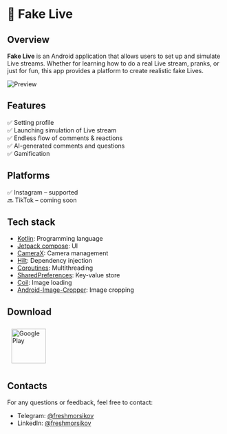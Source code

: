 # 💖 Fake Live

## Overview
**Fake Live** is an Android application that allows users to set up and simulate Live streams. 
Whether for learning how to do a real Live stream, pranks, or just for fun, 
this app provides a platform to create realistic fake Lives.

![Preview](https://github.com/user-attachments/assets/ae69348e-68bd-47d3-b1fc-0e5a6742adb2)


## Features
✅ Setting profile </br>
✅ Launching simulation of Live stream </br>
✅ Endless flow of comments & reactions </br>
✅ AI-generated comments and questions </br>
✅ Gamification </br>

## Platforms
✅ Instagram – supported </br>
🔜 TikTok – coming soon </br>

## Tech stack
- [Kotlin](https://kotlinlang.org/): Programming language
- [Jetpack compose](https://developer.android.com/jetpack/compose): UI
- [CameraX](https://developer.android.com/media/camera/camerax): Camera management 
- [Hilt](https://dagger.dev/hilt/): Dependency injection
- [Coroutines](https://github.com/Kotlin/kotlinx.coroutines): Multithreading
- [SharedPreferences](https://developer.android.com/reference/android/content/SharedPreferences): Key-value store
- [Coil](https://coil-kt.github.io/coil/): Image loading
- [Android-Image-Cropper](https://github.com/CanHub/Android-Image-Cropper): Image cropping

## Download
<a href="https://play.google.com/store/apps/details?id=com.bunbeauty.tiptoplive">
    <img 
        style="margin: 10px" src="https://play.google.com/intl/en_us/badges/static/images/badges/en_badge_web_generic.png" 
        alt="Google Play" 
        height="80" 
    />
</a>

## Contacts
For any questions or feedback, feel free to contact:

- Telegram: [@freshmorsikov](https://t.me/freshmorsikov)
- LinkedIn: [@freshmorsikov](https://www.linkedin.com/in/freshmorsikov/)
